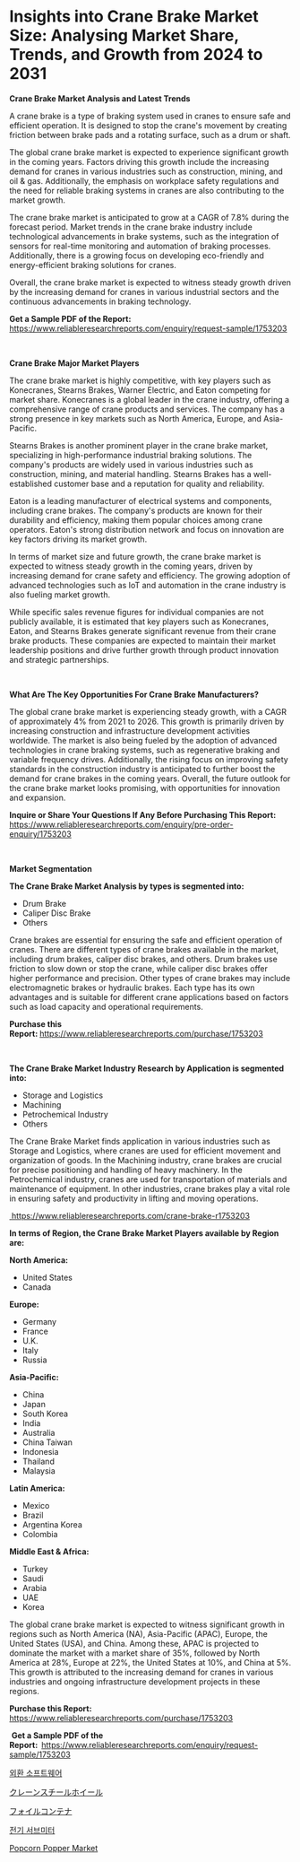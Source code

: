 <p><h1>Insights into Crane Brake Market Size: Analysing Market Share, Trends, and Growth from 2024 to 2031</h1></p><p><strong>Crane Brake Market Analysis and Latest Trends</strong></p>
<p><p>A crane brake is a type of braking system used in cranes to ensure safe and efficient operation. It is designed to stop the crane's movement by creating friction between brake pads and a rotating surface, such as a drum or shaft.</p><p>The global crane brake market is expected to experience significant growth in the coming years. Factors driving this growth include the increasing demand for cranes in various industries such as construction, mining, and oil & gas. Additionally, the emphasis on workplace safety regulations and the need for reliable braking systems in cranes are also contributing to the market growth.</p><p>The crane brake market is anticipated to grow at a CAGR of 7.8% during the forecast period. Market trends in the crane brake industry include technological advancements in brake systems, such as the integration of sensors for real-time monitoring and automation of braking processes. Additionally, there is a growing focus on developing eco-friendly and energy-efficient braking solutions for cranes.</p><p>Overall, the crane brake market is expected to witness steady growth driven by the increasing demand for cranes in various industrial sectors and the continuous advancements in braking technology.</p></p>
<p><strong>Get a Sample PDF of the Report:&nbsp;</strong> <a href="https://www.reliableresearchreports.com/enquiry/request-sample/1753203">https://www.reliableresearchreports.com/enquiry/request-sample/1753203</a></p>
<p>&nbsp;</p>
<p><strong>Crane Brake Major Market Players</strong></p>
<p><p>The crane brake market is highly competitive, with key players such as Konecranes, Stearns Brakes, Warner Electric, and Eaton competing for market share. Konecranes is a global leader in the crane industry, offering a comprehensive range of crane products and services. The company has a strong presence in key markets such as North America, Europe, and Asia-Pacific.</p><p>Stearns Brakes is another prominent player in the crane brake market, specializing in high-performance industrial braking solutions. The company's products are widely used in various industries such as construction, mining, and material handling. Stearns Brakes has a well-established customer base and a reputation for quality and reliability.</p><p>Eaton is a leading manufacturer of electrical systems and components, including crane brakes. The company's products are known for their durability and efficiency, making them popular choices among crane operators. Eaton's strong distribution network and focus on innovation are key factors driving its market growth.</p><p>In terms of market size and future growth, the crane brake market is expected to witness steady growth in the coming years, driven by increasing demand for crane safety and efficiency. The growing adoption of advanced technologies such as IoT and automation in the crane industry is also fueling market growth.</p><p>While specific sales revenue figures for individual companies are not publicly available, it is estimated that key players such as Konecranes, Eaton, and Stearns Brakes generate significant revenue from their crane brake products. These companies are expected to maintain their market leadership positions and drive further growth through product innovation and strategic partnerships.</p></p>
<p>&nbsp;</p>
<p><strong>What Are The Key Opportunities For Crane Brake Manufacturers?</strong></p>
<p><p>The global crane brake market is experiencing steady growth, with a CAGR of approximately 4% from 2021 to 2026. This growth is primarily driven by increasing construction and infrastructure development activities worldwide. The market is also being fueled by the adoption of advanced technologies in crane braking systems, such as regenerative braking and variable frequency drives. Additionally, the rising focus on improving safety standards in the construction industry is anticipated to further boost the demand for crane brakes in the coming years. Overall, the future outlook for the crane brake market looks promising, with opportunities for innovation and expansion.</p></p>
<p><strong>Inquire or Share Your Questions If Any Before Purchasing This Report:</strong> <a href="https://www.reliableresearchreports.com/enquiry/pre-order-enquiry/1753203">https://www.reliableresearchreports.com/enquiry/pre-order-enquiry/1753203</a></p>
<p>&nbsp;</p>
<p><strong>Market Segmentation</strong></p>
<p><strong>The Crane Brake Market Analysis by types is segmented into:</strong></p>
<p><ul><li>Drum Brake</li><li>Caliper Disc Brake</li><li>Others</li></ul></p>
<p><p>Crane brakes are essential for ensuring the safe and efficient operation of cranes. There are different types of crane brakes available in the market, including drum brakes, caliper disc brakes, and others. Drum brakes use friction to slow down or stop the crane, while caliper disc brakes offer higher performance and precision. Other types of crane brakes may include electromagnetic brakes or hydraulic brakes. Each type has its own advantages and is suitable for different crane applications based on factors such as load capacity and operational requirements.</p></p>
<p><strong>Purchase this Report:&nbsp;</strong><a href="https://www.reliableresearchreports.com/purchase/1753203">https://www.reliableresearchreports.com/purchase/1753203</a></p>
<p>&nbsp;</p>
<p><strong>The Crane Brake Market Industry Research by Application is segmented into:</strong></p>
<p><ul><li>Storage and Logistics</li><li>Machining</li><li>Petrochemical Industry</li><li>Others</li></ul></p>
<p><p>The Crane Brake Market finds application in various industries such as Storage and Logistics, where cranes are used for efficient movement and organization of goods. In the Machining industry, crane brakes are crucial for precise positioning and handling of heavy machinery. In the Petrochemical industry, cranes are used for transportation of materials and maintenance of equipment. In other industries, crane brakes play a vital role in ensuring safety and productivity in lifting and moving operations.</p></p>
<p><a href="https://www.reliableresearchreports.com/crane-brake-r1753203">&nbsp;https://www.reliableresearchreports.com/crane-brake-r1753203</a></p>
<p><strong>In terms of Region, the Crane Brake Market Players available by Region are:</strong></p>
<p>
    <p> <strong> North America: </strong>
        <ul>
            <li>United States</li>
            <li>Canada</li>
        </ul>
        </p> 
    <p> <strong> Europe: </strong>
        <ul>
            <li>Germany</li>
            <li>France</li>
            <li>U.K.</li>
            <li>Italy</li>
            <li>Russia</li>
        </ul>
        </p> 
    <p> <strong> Asia-Pacific: </strong>
        <ul>
            <li>China</li>
            <li>Japan</li>
            <li>South Korea</li>
            <li>India</li>
            <li>Australia</li>
            <li>China Taiwan</li>
            <li>Indonesia</li>
            <li>Thailand</li>
            <li>Malaysia</li>
        </ul>
        </p> 
    <p> <strong> Latin America: </strong>
        <ul>
            <li>Mexico</li>
            <li>Brazil</li>
            <li>Argentina Korea</li>
            <li>Colombia</li>
        </ul>
        </p> 
    <p> <strong> Middle East & Africa: </strong>
        <ul>
            <li>Turkey</li>
            <li>Saudi</li>
            <li>Arabia</li>
            <li>UAE</li>
            <li>Korea</li>
        </ul>
    </p>
    </p>
<p><p>The global crane brake market is expected to witness significant growth in regions such as North America (NA), Asia-Pacific (APAC), Europe, the United States (USA), and China. Among these, APAC is projected to dominate the market with a market share of 35%, followed by North America at 28%, Europe at 22%, the United States at 10%, and China at 5%. This growth is attributed to the increasing demand for cranes in various industries and ongoing infrastructure development projects in these regions.</p></p>
<p><strong>Purchase this Report: </strong><a href="https://www.reliableresearchreports.com/purchase/1753203">https://www.reliableresearchreports.com/purchase/1753203</a></p>
<p>&nbsp;<strong>Get a Sample PDF of the Report:&nbsp;&nbsp;</strong><a href="https://www.reliableresearchreports.com/enquiry/request-sample/1753203">https://www.reliableresearchreports.com/enquiry/request-sample/1753203</a></p>
<p><strong></strong></p>
<p><p><a href="https://github.com/CliftonFisher9067/Market-Research-Report-List-2/blob/main/3425780166148.md">외환 소프트웨어</a></p><p><a href="https://medium.com/@chelsealowe1964/%E3%82%B0%E3%83%AD%E3%83%BC%E3%83%90%E3%83%AB%E3%82%AF%E3%83%AC%E3%83%BC%E3%83%B3%E3%82%B9%E3%83%81%E3%83%BC%E3%83%AB%E3%83%9B%E3%82%A4%E3%83%BC%E3%83%AB%E5%B8%82%E5%A0%B4%E3%81%AE%E3%82%B5%E3%82%A4%E3%82%BA%E3%81%AF-%E5%B9%B4%E7%8E%87-%E3%81%A7%E9%81%94%E6%88%90%E3%81%95%E3%82%8C%E3%82%8B%E3%81%A8%E4%BA%88%E6%83%B3%E3%81%95%E3%82%8C%E3%81%A6%E3%81%8A%E3%82%8A-%E3%81%93%E3%81%AE%E3%83%AC%E3%83%9D%E3%83%BC%E3%83%88%E3%81%AF%E5%B8%82%E5%A0%B4%E3%81%AE%E6%88%90%E9%95%B7-%E3%83%88%E3%83%AC%E3%83%B3%E3%83%89-%E6%A9%9F%E4%BC%9A-%E3%81%8A%E3%82%88%E3%81%B32024%E5%B9%B4%E3%81%8B%E3%82%892031%E5%B9%B4%E3%81%BE%E3%81%A7%E3%81%AE%E4%BA%88%E6%B8%AC%E3%82%92%E3%82%AB%E3%83%90%E3%83%BC%E3%81%97%E3%81%A6%E3%81%84%E3%81%BE%E3%81%99-6b642e9ecc75">クレーンスチールホイール</a></p><p><a href="https://github.com/decker5351/Market-Research-Report-List-1/blob/main/8902374155501.md">フォイルコンテナ</a></p><p><a href="https://github.com/vskv4779xr1/Market-Research-Report-List-2/blob/main/7192415166147.md">전기 서브미터</a></p><p><a href="https://github.com/irfadac/Market-Research-Report-List-4/blob/main/popcorn-popper-market.md">Popcorn Popper Market</a></p></p>